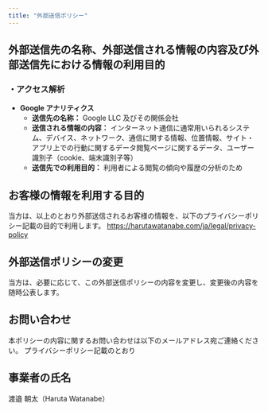 ```yaml
---
title: "外部送信ポリシー"
---
```


## 外部送信先の名称、外部送信される情報の内容及び外部送信先における情報の利用目的

### ・アクセス解析

- **Google アナリティクス**
  - **送信先の名称：** Google LLC 及びその関係会社
  - **送信される情報の内容：** インターネット通信に通常用いられるシステム、デバイス、ネットワーク、通信に関する情報、位置情報、サイト・アプリ上での行動に関するデータ閲覧ページに関するデータ、ユーザー識別子（cookie、端末識別子等）
  - **送信先での利用目的：** 利用者による閲覧の傾向や履歴の分析のため

## お客様の情報を利用する目的

当方は、以上のとおり外部送信されるお客様の情報を、以下のプライバシーポリシー記載の目的で利用します。
https://harutawatanabe.com/ja/legal/privacy-policy

## 外部送信ポリシーの変更

当方は、必要に応じて、この外部送信ポリシーの内容を変更し、変更後の内容を随時公表します。

## お問い合わせ

本ポリシーの内容に関するお問い合わせは以下のメールアドレス宛ご連絡ください。
プライバシーポリシー記載のとおり

## 事業者の氏名

渡邉 朝太（Haruta Watanabe）
